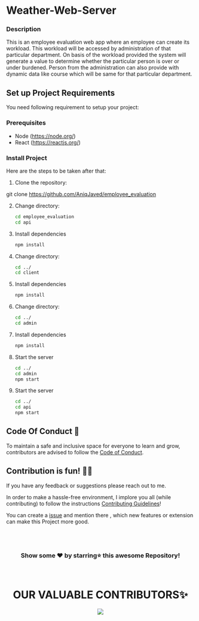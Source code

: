 
# Weather-Web-Server


### Description

This is an employee evaluation web app where an employee can create its workload. This workload will be accessed by administration of that particular department. On basis of the workload provided the system will generate a value to determine whether the particular person is over or under burdened. Person from the administration can also provide with dynamic data like course which will be same for that particular department. 


## Set up Project Requirements

You need following requirement to setup your project:

### Prerequisites

- Node (https://node.org/)
- React (https://reactjs.org/)

### Install Project

Here are the steps to be taken after that:


1. Clone the repository:

git clone https://github.com/AniqJaved/employee_evaluation


2. Change directory:
    ```bash
    cd employee_evaluation
    cd api
    ```
3. Install dependencies
    ```bash
    npm install
    ```
4. Change directory:
    ```bash
    cd ../
    cd client
    ```
5. Install dependencies
    ```bash
    npm install
    ```
6. Change directory:
    ```bash
    cd ../
    cd admin
    ```
7. Install dependencies
    ```bash
    npm install
    ``` 
8. Start the server
    ```bash
    cd ../
    cd admin
    npm start
    ```
9. Start the server
    ```bash
    cd ../
    cd api
    npm start
    ```




## Code Of Conduct 📜

To maintain a safe and inclusive space for everyone to learn and grow, contributors are advised to follow the [Code of Conduct](https://github.com/AniqJaved/employee_evaluation/blob/master/CODE_OF_CONDUCT.md).


## Contribution is fun! ✌🏼

If you have any feedback or suggestions please reach out to me.  

In order to make a hassle-free environment, I implore you all (while contributing) to follow the instructions [Contributing Guidelines](https://github.com/AniqJaved/employee_evaluation/blob/master/CONTRIBUTING.md)!

You can create a <a href="https://github.com/AniqJaved/employee_evaluation/issues">issue</a> and mention there , which new features or extension can make this Project more good.


<!-- ------------------------------------------------------------------------------------------------------------------------------------------------------------------ -->

<br>
  
<br>


<div align="center">

### Show some ❤️ by starring⭐ this awesome Repository!

</div>
<br>  

<h1 align=center> OUR VALUABLE CONTRIBUTORS✨ </h1>
<p align="center">
  
	
<a href="https://github.com/AniqJaved/employee_evaluation/graphs/contributors">
  <img src="https://contrib.rocks/image?repo=AniqJaved/employee_evaluation" />
</a>


